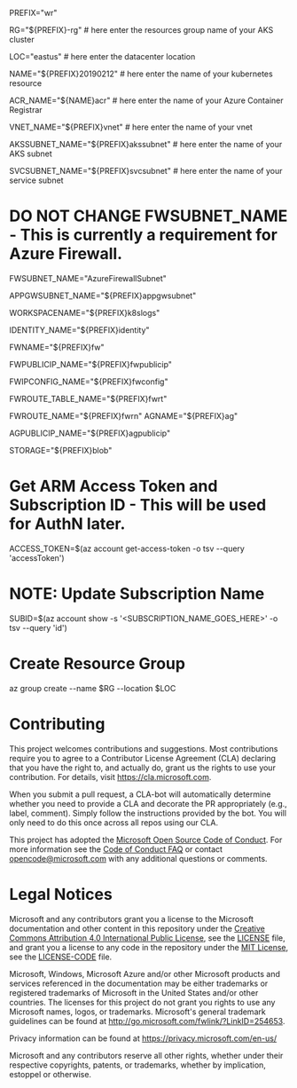 

PREFIX="wr"

RG="${PREFIX}-rg"  # here enter the resources group name of your AKS cluster

LOC="eastus"   # here enter the datacenter location

NAME="${PREFIX}20190212"  # here enter the name of your kubernetes resource

ACR_NAME="${NAME}acr"   # here enter the name of your Azure Container Registrar

VNET_NAME="${PREFIX}vnet"  # here enter the name of your vnet

AKSSUBNET_NAME="${PREFIX}akssubnet"   # here enter the name of your AKS subnet

SVCSUBNET_NAME="${PREFIX}svcsubnet"   # here enter the name of your service subnet

# DO NOT CHANGE FWSUBNET_NAME - This is currently a requirement for Azure Firewall.

FWSUBNET_NAME="AzureFirewallSubnet"

APPGWSUBNET_NAME="${PREFIX}appgwsubnet"

WORKSPACENAME="${PREFIX}k8slogs"

IDENTITY_NAME="${PREFIX}identity"

FWNAME="${PREFIX}fw"

FWPUBLICIP_NAME="${PREFIX}fwpublicip"

FWIPCONFIG_NAME="${PREFIX}fwconfig"

FWROUTE_TABLE_NAME="${PREFIX}fwrt"

FWROUTE_NAME="${PREFIX}fwrn"
AGNAME="${PREFIX}ag"

AGPUBLICIP_NAME="${PREFIX}agpublicip"

STORAGE="${PREFIX}blob"

# Get ARM Access Token and Subscription ID - This will be used for AuthN later.

ACCESS_TOKEN=$(az account get-access-token -o tsv --query 'accessToken')

# NOTE: Update Subscription Name

SUBID=$(az account show -s '<SUBSCRIPTION_NAME_GOES_HERE>' -o tsv --query 'id') 

# Create Resource Group

az group create --name $RG --location $LOC





# Contributing

This project welcomes contributions and suggestions.  Most contributions require you to agree to a
Contributor License Agreement (CLA) declaring that you have the right to, and actually do, grant us
the rights to use your contribution. For details, visit https://cla.microsoft.com.

When you submit a pull request, a CLA-bot will automatically determine whether you need to provide
a CLA and decorate the PR appropriately (e.g., label, comment). Simply follow the instructions
provided by the bot. You will only need to do this once across all repos using our CLA.

This project has adopted the [Microsoft Open Source Code of Conduct](https://opensource.microsoft.com/codeofconduct/).
For more information see the [Code of Conduct FAQ](https://opensource.microsoft.com/codeofconduct/faq/) or
contact [opencode@microsoft.com](mailto:opencode@microsoft.com) with any additional questions or comments.

# Legal Notices

Microsoft and any contributors grant you a license to the Microsoft documentation and other content
in this repository under the [Creative Commons Attribution 4.0 International Public License](https://creativecommons.org/licenses/by/4.0/legalcode),
see the [LICENSE](LICENSE) file, and grant you a license to any code in the repository under the [MIT License](https://opensource.org/licenses/MIT), see the
[LICENSE-CODE](LICENSE-CODE) file.

Microsoft, Windows, Microsoft Azure and/or other Microsoft products and services referenced in the documentation
may be either trademarks or registered trademarks of Microsoft in the United States and/or other countries.
The licenses for this project do not grant you rights to use any Microsoft names, logos, or trademarks.
Microsoft's general trademark guidelines can be found at http://go.microsoft.com/fwlink/?LinkID=254653.

Privacy information can be found at https://privacy.microsoft.com/en-us/

Microsoft and any contributors reserve all other rights, whether under their respective copyrights, patents,
or trademarks, whether by implication, estoppel or otherwise.
